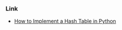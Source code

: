 ### Link
- [How to Implement a Hash Table in Python](https://github.com/stephengrice/education/tree/master/HashTable)